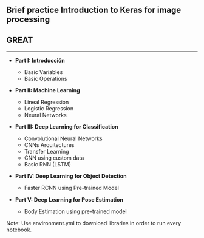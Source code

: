 ## Brief practice Introduction to Keras for image processing 
## GREAT
----------------------
- **Part I: Introducción**

    - Basic Variables    
    - Basic Operations


- **Part II: Machine Learning**

    - Lineal Regression
    - Logistic Regression
    - Neural Networks


- **Part III: Deep Learning for Classification**

    - Convolutional Neural Networks
    - CNNs Arquitectures
    - Transfer Learning
    - CNN using custom data
    - Basic RNN (LSTM)
 
- **Part IV: Deep Learning for Object Detection**

    - Faster RCNN using Pre-trained Model
    
- **Part V: Deep Learning for Pose Estimation**

    - Body Estimation using pre-trained model
    

Note: Use environment.yml to download libraries in order to run every notebook.
